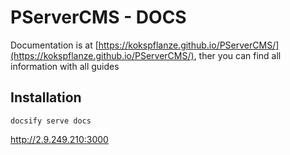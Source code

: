 # PServerCMS - DOCS

Documentation is at [https://kokspflanze.github.io/PServerCMS/](https://kokspflanze.github.io/PServerCMS/), ther you can find all information with all guides

## Installation

`docsify serve docs`

http://2.9.249.210:3000
